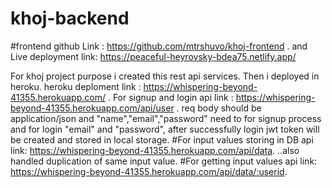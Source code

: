 # khoj-backend

#frontend github Link : https://github.com/mtrshuvo/khoj-frontend . and Live deployment link: https://peaceful-heyrovsky-bdea75.netlify.app/

For khoj project purpose i created this rest api services. 
Then i deployed in heroku. heroku deploment link : https://whispering-beyond-41355.herokuapp.com/ .
For signup and login api link : https://whispering-beyond-41355.herokuapp.com/api/user .
req body should be application/json and "name","email","password" need to for signup process and for login "email" and "password", 
after successfully login jwt token will be created and stored in local storage.
#For input values storing in DB api link: https://whispering-beyond-41355.herokuapp.com/api/data.
..also handled duplication of same input value. 
#For getting input values api link: https://whispering-beyond-41355.herokuapp.com/api/data/:userid.
  

